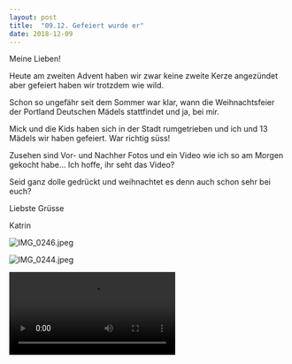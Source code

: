 ```yaml
---
layout: post
title:  "09.12. Gefeiert wurde er"
date: 2018-12-09
---
```

Meine Lieben!


Heute am zweiten Advent haben wir zwar keine zweite Kerze angezündet aber gefeiert haben wir trotzdem wie wild.

Schon so ungefähr seit dem Sommer war klar, wann die Weihnachtsfeier der Portland Deutschen Mädels stattfindet und ja, bei mir.

Mick und die Kids haben sich in der Stadt rumgetrieben und ich und 13 Mädels wir haben gefeiert. War richtig süss!

Zusehen sind Vor- und Nachher Fotos und ein Video wie ich so am Morgen gekocht habe… Ich hoffe, ihr seht das Video?

Seid ganz dolle gedrückt und weihnachtet es denn auch schon sehr bei euch?

Liebste Grüsse

Katrin











![IMG_0246.jpeg](/weihnachten/assets/2018-12-09/IMG_0246.jpeg)

![IMG_0244.jpeg](/weihnachten/assets/2018-12-09/IMG_0244.jpeg)

![IMG_0239.MOV](/weihnachten/assets/2018-12-09/IMG_0239.MOV)

